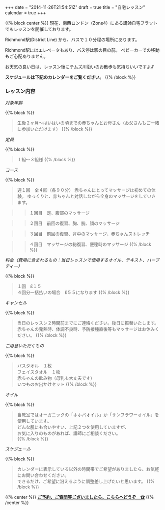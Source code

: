 +++
date = "2014-11-26T21:54:51Z"
draft = true
title = "自宅レッスン"
calendar = true
+++

{{% block center %}}
現在、南西ロンドン（Zone4）にある講師自宅フラットでもレッスンを開催しております。

Richmond駅(District Line) から、バスで１０分程の場所にあります。

Richmond駅にはエレベータもあり、バス停は駅の目の前。
ベビーカーでの移動もご心配ありません。

お天気の良い日は、レッスン後にテムズ川沿いのお散歩も気持ちいいですよ♪

**スケジュールは下記のカレンダーをご覧ください。**
{{% /block %}}

### レッスン内容

*対象年齢*

{{% block %}}
> 生後２ヶ月〜はいはいの頃までの赤ちゃんとお母さん（お父さんもご一緒に参加いただけます）
{{% /block %}}

*定員*

{{% block %}}
> １組〜３組様
{{% /block %}}

*コース*

{{% block %}}
> 週１回　全４回（各９０分）
  赤ちゃんにとってマッサージは初めての体験。
  ゆっくりと、赤ちゃんと対話しながら全身のマッサージをしていきます。

>> １回目　足、腹部のマッサージ

>> ２回目　前回の復習、胸、腕、顔のマッサージ

>> ３回目　前回の復習、背中のマッサージ、赤ちゃんストレッチ

>> ４回目　マッサージの総復習、便秘時のマッサージ
{{% /block %}}

*料金（費用に含まれるもの：当日レッスンで使用するオイル、テキスト、ハーブティー）*

{{% block %}}
> １回　£１５<br>
  ４回分一括払いの場合　£５５になります
{{% /block %}}

*キャンセル*

{{% block %}}
> 当日のレッスン２時間前までにご連絡ください。後日に振替いたします。<br>
  赤ちゃんの発熱時、体調不良時、予防接種直後等もマッサージはお休みください。
{{% /block %}}

*ご用意いただくもの*

{{% block %}}
> バスタオル　１枚<br>
  フェイスタオル　１枚<br>
  赤ちゃんの飲み物（母乳も大丈夫です）<br>
  いつものお出かけセット
{{% /block %}}

*オイル*

{{% block %}}
> 当教室ではオーガニックの「ホホバオイル」か「サンフラワーオイル」を使用しています。<br>
どんな肌にも合いやすい、上記２つを使用していますが、<br>
お気に入りのものがあれば、講師にご相談ください。<br>
{{% /block %}}

*スケジュール*

{{% block %}}
> カレンダーに表示している以外の時間帯でご希望がありましたら、お気軽にお問い合わせください。<br>
  できるだけ、ご希望に沿えるように調整差し上げたいと思います。
{{% /block %}}

{{% center %}}
**[ご予約、ご質問等ございましたら、こちらへどうぞ　☎](/contact)**
{{% /center %}}

